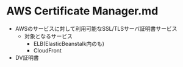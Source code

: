 # AWS Certificate Manager.md
- AWSのサービスに対して利用可能なSSL/TLSサーバ証明書サービス
	- 対象となるサービス
		- ELB(ElasticBeanstalk内のも)
		- CloudFront
- DV証明書
